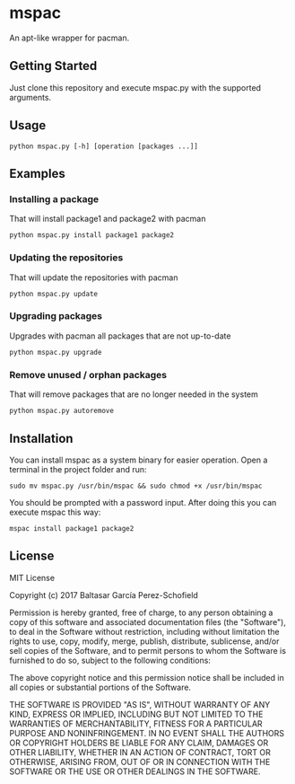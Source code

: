# mspac

An apt-like wrapper for pacman.

## Getting Started

Just clone this repository and execute mspac.py with the supported arguments.

## Usage

`python mspac.py [-h] [operation [packages ...]]`

## Examples

### Installing a package

That will install package1 and package2 with pacman

`python mspac.py install package1 package2`

### Updating the repositories

That will update the repositories with pacman

`python mspac.py update`

### Upgrading packages

Upgrades with pacman all packages that are not up-to-date

`python mspac.py upgrade`

### Remove unused / orphan packages

That will remove packages that are no longer needed in the system

`python mspac.py autoremove`

## Installation

You can install mspac as a system binary for easier operation. Open a terminal in the project folder and run:

`sudo mv mspac.py /usr/bin/mspac && sudo chmod +x /usr/bin/mspac`

You should be prompted with a password input. After doing this you can execute mspac this way:

`mspac install package1 package2`

## License

MIT License

Copyright (c) 2017 Baltasar García Perez-Schofield

Permission is hereby granted, free of charge, to any person obtaining a copy
of this software and associated documentation files (the "Software"), to deal
in the Software without restriction, including without limitation the rights
to use, copy, modify, merge, publish, distribute, sublicense, and/or sell
copies of the Software, and to permit persons to whom the Software is
furnished to do so, subject to the following conditions:

The above copyright notice and this permission notice shall be included in all
copies or substantial portions of the Software.

THE SOFTWARE IS PROVIDED "AS IS", WITHOUT WARRANTY OF ANY KIND, EXPRESS OR
IMPLIED, INCLUDING BUT NOT LIMITED TO THE WARRANTIES OF MERCHANTABILITY,
FITNESS FOR A PARTICULAR PURPOSE AND NONINFRINGEMENT. IN NO EVENT SHALL THE
AUTHORS OR COPYRIGHT HOLDERS BE LIABLE FOR ANY CLAIM, DAMAGES OR OTHER
LIABILITY, WHETHER IN AN ACTION OF CONTRACT, TORT OR OTHERWISE, ARISING FROM,
OUT OF OR IN CONNECTION WITH THE SOFTWARE OR THE USE OR OTHER DEALINGS IN THE
SOFTWARE.
